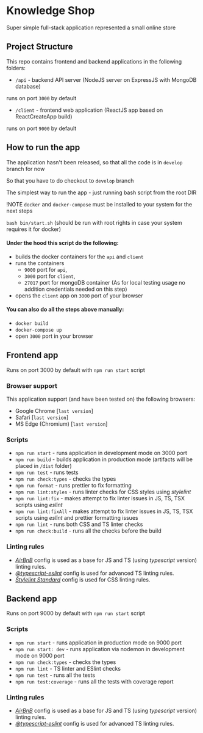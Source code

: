 # Knowledge Shop

Super simple full-stack application represented  a small online store

## Project Structure

This repo contains frontend and backend applications in the following folders:

* `/api` - backend API server (NodeJS server on ExpressJS with MongoDB database)

runs on port `3000` by default

* `/client` - frontend web application (ReactJS app based on ReactCreateApp build)

runs on port `9000` by default

## How to run the app

The application hasn't been released, so that all the code is in `develop` branch for now

So that you have to do checkout to `develop` branch

The simplest way to run the app - just running bash script from the root DIR

!NOTE `docker` and `docker-compose` must be installed to your system for the next steps

`bash bin/start.sh` (should be run with root rights in case your system requires it for docker)

#### Under the hood this script do the following:

* builds the docker containers for the `api` and `client`
* runs the containers
  - `9000` port for `api`,
  - `3000` port for `client`,
  - `27017` port for mongoDB container (As for local testing usage no addition credentials needed on this step)
* opens the `client` app on `3000` port of your browser

#### You can also do all the steps above manually:

- `docker build`
- `docker-compose up`
- open `3000` port in your browser

## Frontend app

Runs on port 3000 by default with `npm run start` script

### Browser support

This application support (and have been tested on) the following browsers:

- Google Chrome [`last version`]
- Safari [`last version`]
- MS Edge (Chromium) [`last version`]

### Scripts

- `npm run start` - runs application in development mode on 3000 port
- `npm run build` - builds application in production mode (artifacts will be placed in `/dist` folder)
- `npm run test` - runs tests
- `npm run check:types` - checks the types
- `npm run format` - runs prettier to fix formatting
- `npm run lint:styles` - runs linter checks for CSS styles using _stylelint_
- `npm run lint:fix` - makes attempt to fix linter issues in JS, TS, TSX scripts using _eslint_
- `npm run lint:fixAll` - makes attempt to fix linter issues in JS, TS, TSX scripts using _eslint_ and prettier formatting issues
- `npm run lint` - runs both CSS and TS linter checks
- `npm run check:build` - runs all the checks before the build

### Linting rules

- _[AirBnB](https://www.npmjs.com/package/eslint-config-airbnb)_ config is used as a base for JS and TS (using _typescript_ version) linting rules.
- _[@typescript-eslint](https://github.com/typescript-eslint/typescript-eslint)_ config is used for advanced TS linting rules.
- _[Stylelint Standard](https://github.com/stylelint/stylelint-config-standard)_ config is used for CSS linting rules.

## Backend app

Runs on port 9000 by default with `npm run start` script

### Scripts

- `npm run start` - runs application in production mode on 9000 port
- `npm run start: dev` - runs application via nodemon in development mode on 9000 port
- `npm run check:types` - checks the types
- `npm run lint` - TS linter and ESlint checks
- `npm run test` - runs all the tests
- `npm run test:coverage` - runs all the tests with coverage report

### Linting rules

- _[AirBnB](https://www.npmjs.com/package/eslint-config-airbnb)_ config is used as a base for JS and TS (using _typescript_ version) linting rules.
- _[@typescript-eslint](https://github.com/typescript-eslint/typescript-eslint)_ config is used for advanced TS linting rules.
